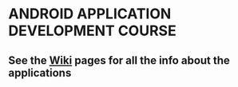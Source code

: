 # **ANDROID APPLICATION DEVELOPMENT COURSE** 

## See the [Wiki](https://github.com/MarkoArsenovic/Android_Applications/wiki) pages for all the info about the applications
